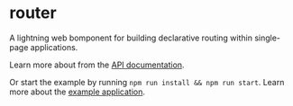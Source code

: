 # router
A lightning web bomponent for building declarative routing within single-page applications.

Learn more about from the [API documentation](./packages/router/README.md).

Or start the example by running `npm run install && npm run start`.
Learn more about the [example
application](./packages/sample-app/README.md).

